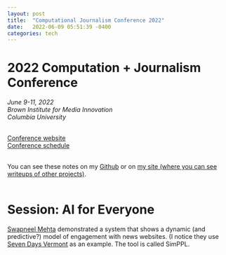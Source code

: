 ```yaml
---
layout: post
title:  "Computational Journalism Conference 2022"
date:   2022-06-09 05:51:39 -0400
categories: tech
---
```


# 2022 Computation + Journalism Conference <br>
*June 9-11, 2022<br>
Brown Institute for Media Innovation<br>
Columbia University*<br><br>

[Conference website](https://cj2022.brown.columbia.edu/)<br>
[Conference schedule](https://cj2022.brown.columbia.edu/schedule)<br><br>

You can see these notes on my [Github](https://github.com/lisawilliams/lisa/blob/gh-pages/_posts/2022-06-09-computational-journalism-conference-2022.markdown) or on [my site (where you can see writeups of other projects)](https://lisawilliams.github.io/lisa/tech/2022/06/09/computational-journalism-conference-2022.html). <br><br>

# Session: AI for Everyone

[Swapneel Mehta](https://twitter.com/swapneel_mehta) demonstrated a system that shows a dynamic (and predictive?) model of engagement with news websites. (I notice they use [Seven Days Vermont](https://sevendaysvt.com) as an example. The tool is called SimPPL. 

 
